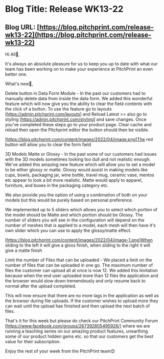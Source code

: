 # **Blog Title**: Release WK13-22

## **Blog URL**: [https://blog.pitchprint.com/release-wk13-22](https://blog.pitchprint.com/release-wk13-22)

Hi All👋,

It's always an absolute pleasure for us to keep you up to date with what our team has been working on to make your experience at PitchPrint
an even better one.

What's new🚀,

Delete button in Data Form Module - In the past our customers had to manually delete data from inside the data form. We added this wonderful
feature which will now give you the ability to clear the field contents with the click of a button. To use the feature go to layouts
[https://admin.pitchprint.com/layouts] and Reload Latest >> also go to styling [https://admin.pitchprint.com/styling] and save changes. Once
you've completed these steps go to your product page. Clear cache and reload then open the Pitchprint editor the button should then be
visible.

[https://blog.pitchprint.com/content/images/2022/04/image.png]The red button will allow you to clear the form field

3D Models Matte or Glossy - In the past some of our customers had issues with the 3D models sometimes looking too dull and not realistic
enough. We've added this amazing new feature which will allow you to set a model to be either glossy or matte. Glossy would assist in making
models like cups, bowls, packaging jar, wine bottle, travel mug, ceramic vase, mentos etc appear to look a bit more realistic. Matte would
apply to apparel, furniture, and boxes in the packaging category etc.

We also provide you the option of using a combination of both on your models but this would be purely based on personal preference.

We implemented up to 5 sliders which allows you to select which portion of the model should be Matte and which portion should be Glossy. The
number of sliders you will see in the configuration will depend on the number of meshes that is applied to a model, each mesh will then have
it's own slider which you can use to apply the glossy/matte effect.

[https://blog.pitchprint.com/content/images/2022/04/image-1.png]When sliding to the left it will give a gloss finish, when sliding to the
right it will give a matte finish

Limit the number of Files that can be uploaded - We placed a limit on the number of files that can be uploaded in one go. The maximum number
of files the customer can upload all at once is now 12. We added this limitation because when the end user uploaded more than 12 files the
application and the browser would slow down tremendously and only resume back to normal after the upload completed.

This will now ensure that there are no more lags in the application as well as the browser during file uploads. If the customer wishes to
upload more they can wait until the upload has finished and then upload the next batch of files.

That's it for this week but please do check our PitchPrint Community Forum [https://www.facebook.com/groups/267392805495926/] where we are
running a teaching series on our amazing product features, unearthing some of our product hidden gems etc. so that our customers get the
best value for their subscription.

Enjoy the rest of your week from the PitchPrint team😊

